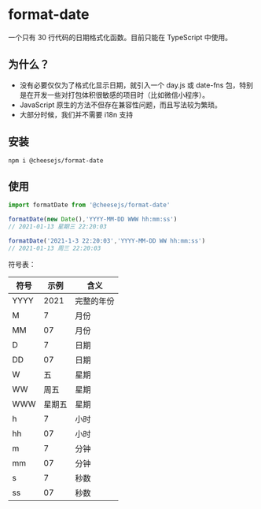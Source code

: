 # format-date

一个只有 30 行代码的日期格式化函数。目前只能在 TypeScript 中使用。

## 为什么？

- 没有必要仅仅为了格式化显示日期，就引入一个 day.js 或 date-fns 包，特别是在开发一些对打包体积很敏感的项目时（比如微信小程序）。
-  JavaScript 原生的方法不但存在兼容性问题，而且写法较为繁琐。
-  大部分时候，我们并不需要 i18n 支持

## 安装

```
npm i @cheesejs/format-date
```

## 使用

```ts
import formatDate from '@cheesejs/format-date'

formatDate(new Date(),'YYYY-MM-DD WWW hh:mm:ss')
// 2021-01-13 星期三 22:20:03

formatDate('2021-1-3 22:20:03','YYYY-MM-DD WW hh:mm:ss')
// 2021-01-13 周三 22:20:03
```

符号表：

| 符号 | 示例   | 含义       |
| ---- | ------ | ---------- |
| YYYY | 2021   | 完整的年份 |
| M    | 7      | 月份       |
| MM   | 07     | 月份       |
| D    | 7      | 日期       |
| DD   | 07     | 日期       |
| W    | 五     | 星期       |
| WW   | 周五   | 星期       |
| WWW  | 星期五 | 星期       |
| h    | 7      | 小时       |
| hh   | 07     | 小时       |
| m    | 7      | 分钟       |
| mm   | 07     | 分钟       |
| s    | 7      | 秒数       |
| ss   | 07     | 秒数       |
